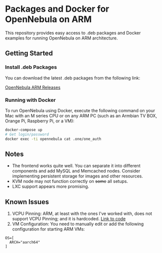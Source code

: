 # Packages and Docker for OpenNebula on ARM

This repository provides easy access to .deb packages and Docker examples for running OpenNebula on ARM architecture.

## Getting Started

### Install .deb Packages

You can download the latest .deb packages from the following link:

[OpenNebula ARM Releases](https://github.com/shurkys/opennebula-arm64/releases/)

### Running with Docker

To run OpenNebula using Docker, execute the following command on your Mac with an M series CPU or on any ARM PC (such as an Armbian TV BOX, Orange Pi, Raspberry Pi, or a VM):

```bash
docker-compose up
# Get login/password
docker exec -ti opennebula cat .one/one_auth
```
## Notes

- The frontend works quite well. You can separate it into different components and add MySQL and Memcached nodes. Consider implementing persistent storage for images and other resources.
- KVM node may not function correctly on ~~some~~ all setups.
- LXC support appears more promising.

## Known Issues

1. VCPU Pinning: ARM, at least with the ones I've worked with, does not support VCPU Pinning; and it is hardcoded. [Link to code](https://github.com/OpenNebula/one/blob/master/src/vmm/LibVirtDriverKVM.cc#L785)
2. VM Configuration: You need to manually edit or add the following configuration for starting ARM VMs:
```plaintext
OS=[
  ARCH="aarch64"
]
```
